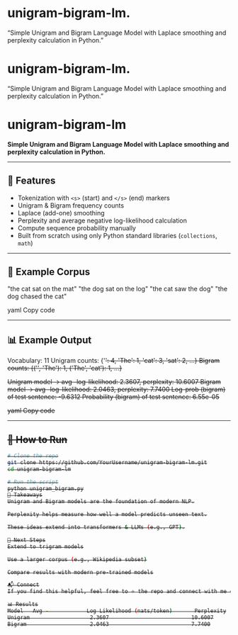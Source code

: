 # unigram-bigram-lm.
“Simple Unigram and Bigram Language Model with Laplace smoothing and perplexity calculation in Python.”

# unigram-bigram-lm.
“Simple Unigram and Bigram Language Model with Laplace smoothing and perplexity calculation in Python.”

# unigram-bigram-lm

**Simple Unigram and Bigram Language Model with Laplace smoothing and perplexity calculation in Python.**

---

## 📌 Features
- Tokenization with `<s>` (start) and `</s>` (end) markers  
- Unigram & Bigram frequency counts  
- Laplace (add-one) smoothing  
- Perplexity and average negative log-likelihood calculation  
- Compute sequence probability manually  
- Built from scratch using only Python standard libraries (`collections`, `math`)  

---

## 📝 Example Corpus
"the cat sat on the mat"
"the dog sat on the log"
"the cat saw the dog"
"the dog chased the cat"

yaml
Copy code

---

## 📊 Example Output
Vocabulary: 11
Unigram counts: {'<s>': 4, 'The': 1, 'cat': 3, 'sat': 2, ...}
Bigram counts: {('<s>', 'The'): 1, ('The', 'cat'): 1, ...}

Unigram model -> avg -log-likelihood: 2.3607, perplexity: 10.6007
Bigram model -> avg -log-likelihood: 2.0463, perplexity: 7.7400
Log-prob (bigram) of test sentence: -9.6312
Probability (bigram) of test sentence: 6.55e-05

yaml
Copy code

---

## 🚀 How to Run
```bash
# Clone the repo
git clone https://github.com/YourUsername/unigram-bigram-lm.git
cd unigram-bigram-lm

# Run the script
python unigram_bigram.py
🎯 Takeaways
Unigram and Bigram models are the foundation of modern NLP.

Perplexity helps measure how well a model predicts unseen text.

These ideas extend into transformers & LLMs (e.g., GPT).

📌 Next Steps
Extend to trigram models

Use a larger corpus (e.g., Wikipedia subset)

Compare results with modern pre-trained models

📬 Connect
If you find this helpful, feel free to ⭐ the repo and connect with me on LinkedIn.

📊 Results
Model	Avg -            Log Likelihood (nats/token)	   Perplexity
Unigram	                  2.3607	                      10.6007
Bigram	                  2.0463	                      7.7400
